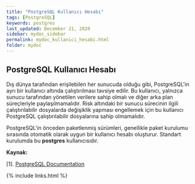 ```yaml
---
title: "PostgreSQL Kullanıcı Hesabı"
tags: [PostgreSQL]
keywords: postgres
last_updated: December 21, 2020
sidebar: mydoc_sidebar
permalink: mydoc_kullanici_hesabi.html
folder: mydoc
---
```


## PostgreSQL Kullanıcı Hesabı

Dış dünya tarafından erişilebilen her sunucuda olduğu gibi, PostgreSQL'in ayrı bir kullanıcı altında çalıştırılması tavsiye edilir. Bu kullanıcı, yalnızca sunucu tarafından yönetilen verilere sahip olmalı ve diğer arka plan süreçleriyle paylaşılmamalıdır. Risk altındaki bir sunucu sürecinin ilgili çalıştırılabilir dosyalarda değişiklik yapması engellemek için bu kullanıcı PostgreSQL çalıştırılabilir dosyalarına sahip olmamalıdır.

PostgreSQL'in önceden paketlenmiş sürümleri, genellikle paket kurulumu sırasında otomatik olarak uygun bir kullanıcı hesabı oluşturur. Standart kurulumda bu **postgres** kullanıcısıdır.

**Kaynak:**

[1]. [PostgreSQL Documentation](https://www.postgresql.org/docs/current/postgres-user.html)

{% include links.html %}
